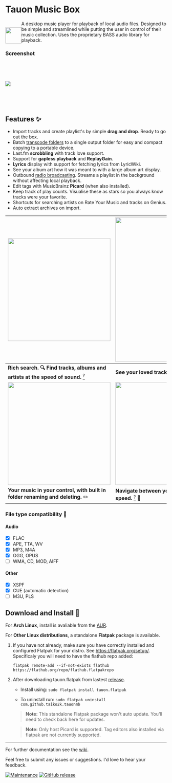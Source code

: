 # Tauon Music Box

<img src="https://user-images.githubusercontent.com/17271572/41101848-6ccf4ed0-6ab9-11e8-8ce8-7f62060b39c9.png" align="left" height="50px" hspace="0px" vspace="20px">

A desktop music player for playback of local audio files.
Designed to be simple and streamlined while putting the user in control of their music collection. Uses the proprietary BASS audio library for playback.

### Screenshot

<img src="https://user-images.githubusercontent.com/17271572/48309413-8912a100-e5de-11e8-9323-8a3713469419.jpg" hspace="0px" vspace="60px">


## Features :sparkles:

  - Import tracks and create playlist's by simple **drag and drop**. Ready to go out the box.
  - Batch [transcode folders](https://github.com/Taiko2k/tauonmb/wiki/Transcoding-for-PMP-DAP-Smartphone) to a single output folder for easy and compact copying to a portable device.
  - Last.fm **scrobbling** with track love support.
  - Support for **gapless playback** and **ReplayGain**.
  - **Lyrics** display with support for fetching lyrics from LyricWiki.
  - See your album art how it was meant to with a large album art display.
  - Outbound [radio broadcasting](https://github.com/Taiko2k/tauonmb/wiki/Outbound-Broadcasting). Streams a playlist in the background without affecting local playback.
  - Edit tags with MusicBrainz **Picard** (when also installed).
  - Keep track of play counts. Visualise these as stars so you always know tracks were your favorite.
  - Shortcuts for searching artists on Rate Your Music and tracks on Genius.
  - Auto extract archives on import.
  
  <img src="https://user-images.githubusercontent.com/17271572/43353750-94d68a0e-9293-11e8-9a80-bd15146f06eb.jpg" hspace="0px" vspace="0px" width="320"> | <img src="https://user-images.githubusercontent.com/17271572/40102029-768ed298-593d-11e8-9ec0-2d39873fd8a4.png" hspace="0px" vspace="0px" width="450"> | <img src="https://user-images.githubusercontent.com/17271572/43353964-d9725eec-9296-11e8-9a77-3de33040c9de.jpg" hspace="0px" vspace="0px" width="350">
  --- | --- | ---
  **Rich search. :mag: Find tracks, albums and artists at the speed of sound.** [<sup>?</sup>](https://github.com/Taiko2k/tauonmb/wiki/Find-and-Search) | **See your loved tracks, and your friends loves too!** :sparkling_heart: | **Download monitor. :doughnut: Import your downloaded music in one click!**
  <img src="https://user-images.githubusercontent.com/17271572/43353986-8719114e-9297-11e8-8028-adb9e5ad1247.jpg" hspace="0px" vspace="0px" width="320"> | <img src="https://user-images.githubusercontent.com/17271572/43353819-f9f2e580-9294-11e8-9e00-1921de2e6442.jpg" hspace="0px" vspace="0px" width="320"> | <img src="https://user-images.githubusercontent.com/17271572/43354043-e5e718d2-9298-11e8-8a6d-8539f5a8d56c.jpg" hspace="0px" vspace="0px" width="320">
  **Your music in your control, with built in folder renaming and deleting.** :pencil2: | **Navigate between your organised collections at lighting speed.** [<sup>?</sup>](https://github.com/Taiko2k/tauonmb/wiki/Meta-Folders) :rocket: | **Jump in and out of the integrated album gallery.**


### File type compatibility :milky_way:

#### Audio

- [x] FLAC 
- [x] APE, TTA, WV
- [x] MP3, M4A
- [x] OGG, OPUS
- [ ] WMA, CD, MOD, AIFF

#### Other

- [x] XSPF
- [x] CUE (automatic detection)
- [ ] M3U, PLS

## Download and Install :dizzy:

For __Arch Linux__, install is avaliable from the [AUR](https://aur.archlinux.org/packages/tauon-music-box/).

For __Other Linux distributions__, a standalone **Flatpak** package is available.
 
 1. If you have not already, make sure you have correctly installed and configured Flatpak for your distro. See https://flatpak.org/setup/. Specificaly you will need to have the flathub repo added:
 
     `flatpak remote-add --if-not-exists flathub https://flathub.org/repo/flathub.flatpakrepo`
 
 2. After downloading tauon.flatpak from lastest [release](https://github.com/Taiko2k/tauonmb/releases).    
     
     - Install using: `sudo flatpak install tauon.flatpak`
         
     - To uninstall run: `sudo flatpak uninstall com.github.taiko2k.tauonmb`
 
     >**Note:** This standalone Flatpak package won't auto update. You'll need to check back here for updates.
     
     >**Note:** Only host Picard is supported. Tag editors also installed via flatpak are not currently supported.

___

For further documentation see the [wiki](https://github.com/Taiko2k/tauonmb/wiki/Basic-Use-Guide).

Feel free to submit any issues or suggestions. I'd love to hear your feedback.

[![Maintenance](https://img.shields.io/maintenance/yes/2018.svg?style=flat-square)](https://github.com/Taiko2k/tauonmb/releases) [![GitHub release](https://img.shields.io/github/release/taiko2k/tauonmb.svg?style=flat-square&colorB=ff69b4)](https://github.com/Taiko2k/tauonmb/releases)

